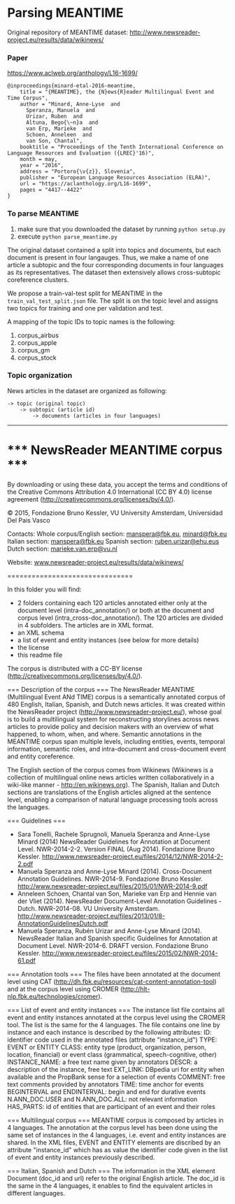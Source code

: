 # Parsing MEANTIME

Original repository of MEANTIME dataset: http://www.newsreader-project.eu/results/data/wikinews/

### Paper

https://www.aclweb.org/anthology/L16-1699/

```
@inproceedings{minard-etal-2016-meantime,
    title = "{MEANTIME}, the {N}ews{R}eader Multilingual Event and Time Corpus",
    author = "Minard, Anne-Lyse  and
      Speranza, Manuela  and
      Urizar, Ruben  and
      Altuna, Bego{\~n}a  and
      van Erp, Marieke  and
      Schoen, Anneleen  and
      van Son, Chantal",
    booktitle = "Proceedings of the Tenth International Conference on Language Resources and Evaluation ({LREC}'16)",
    month = may,
    year = "2016",
    address = "Portoro{\v{z}}, Slovenia",
    publisher = "European Language Resources Association (ELRA)",
    url = "https://aclanthology.org/L16-1699",
    pages = "4417--4422"
}
```


### To parse MEANTIME
1) make sure that you downloaded the dataset by running ```python setup.py``` 
2) execute ```python parse_meantime.py``` 

The original dataset contained a split into topics and documents, but each document is present in four langauges. 
Thus, we make a name of one article a subtopic and the four corresponding documents in four languages as its representatives.
The dataset then extensively allows cross-subtopic coreference clusters. 

We propose a train-val-test split for MEANTIME in the ```train_val_test_split.json``` file. The split is on the topic level
and assigns two topics for training and one per validation and test. 

A mapping of the topic IDs to topic names is the following: 
1) corpus_airbus 
2) corpus_apple 
3) corpus_gm 
4) corpus_stock


### Topic organization
News articles in the dataset are organized as following: 

```
-> topic (original topic)
    -> subtopic (article id)
        -> documents (articles in four languages)
   ```

______________________________________________

# *** NewsReader MEANTIME corpus ***

By downloading or using these data, you accept the terms and conditions of the Creative Commons Attribution 4.0 International (CC BY 4.0) license agreement (http://creativecommons.org/licenses/by/4.0/).

© 2015, Fondazione Bruno Kessler, VU University Amsterdam, Universidad Del Pais Vasco

Contacts:
Whole corpus/English section: manspera@fbk.eu, minard@fbk.eu
Italian section: manspera@fbk.eu
Spanish section: ruben.urizar@ehu.eus
Dutch section: marieke.van.erp@vu.nl

Website: www.newsreader-project.eu/results/data/wikinews/

===============================

In this folder you will find:
- 2 folders containing each 120 articles annotated either only at the document level (intra-doc_annotation/) or both at the document and corpus level (intra_cross-doc_annotation/). The 120 articles are divided in 4 subfolders. The articles are in XML format.
- an XML schema
- a list of event and entity instances (see below for more details)
- the license
- this readme file

The corpus is distributed with a CC-BY license (http://creativecommons.org/licenses/by/4.0/).


=== Description of the corpus ===
The NewsReader  MEANTIME (Multilingual Event ANd TIME) corpus is a semantically annotated corpus of 480 English, Italian, Spanish, and Dutch news articles. It was created within the NewsReader project (http://www.newsreader-project.eu/), whose goal is to build a multilingual system for reconstructing storylines across news articles to provide policy and decision makers with an overview of what happened, to whom, when, and where. 
Semantic annotations in the MEANTIME corpus span multiple levels, including entities, events, temporal information, semantic roles, and intra-document and cross-document event and entity coreference.

The English section of the corpus comes from Wikinews (Wikinews is a collection of multilingual online news articles written collaboratively in a wiki-like manner - http://en.wikinews.org). The Spanish, Italian and Dutch sections are translations of the English articles aligned at the sentence level, enabling a comparison of natural language processing tools across the languages.


=== Guidelines ===
- Sara Tonelli, Rachele Sprugnoli, Manuela Speranza and Anne-Lyse Minard (2014) NewsReader Guidelines for Annotation at Document Level. NWR-2014-2-2. Version FINAL (Aug 2014). Fondazione Bruno Kessler. http://www.newsreader-project.eu/files/2014/12/NWR-2014-2-2.pdf
- Manuela Speranza and Anne-Lyse Minard (2014). Cross-Document Annotation Guidelines. NWR-2014-9. Fondazione Bruno Kessler. http://www.newsreader-project.eu/files/2015/01/NWR-2014-9.pdf
- Anneleen Schoen, Chantal van Son, Marieke van Erp and Hennie van der Vliet (2014). NewsReader Document-Level Annotation Guidelines - Dutch. NWR-2014-08. VU University Amsterdam. http://www.newsreader-project.eu/files/2013/01/8-AnnotationGuidelinesDutch.pdf
- Manuela Speranza, Rubén Urizar and Anne-Lyse Minard (2014). NewsReader Italian and Spanish specific Guidelines for Annotation at Document Level. NWR-2014-6. DRAFT version. Fondazione Bruno Kessler. http://www.newsreader-project.eu/files/2015/02/NWR-2014-61.pdf


=== Annotation tools ===
The files have been annotated at the document level using CAT (http://dh.fbk.eu/resources/cat-content-annotation-tool) and at the corpus level using CROMER (http://hlt-nlp.fbk.eu/technologies/cromer).


=== List of event and entity instances ===
The instance list file contains all event and entity instances annotated at the corpus level using the CROMER tool. 
The list is the same for the 4 languages. 
The file contains one line by instance and each instance is described by the following attributes: 
ID: identifier code used in the annotated files (attribute "instance_id")
TYPE: EVENT or ENTITY
CLASS: entity type (product, organization, person, location, financial) or event class (grammatical, speech-cognitive, other)
INSTANCE_NAME: a free text name given by annotators
DESCR: a description of the instance, free text
EXT_LINK: DBpedia uri for entity when available and the PropBank sense for a selection of events
COMMENT: free text comments provided by annotators
TIME: time anchor for events
BEGINTERVAL and ENDINTERVAL: begin and end for durative events
N.ANN_DOC.USER and N.ANN_DOC.ALL: not relevant information
HAS_PARTS: id of entities that are participant of an event and their roles


=== Multilingual corpus ===
MEANTIME corpus is composed by articles in 4 languages. The annotation at the corpus level has been done using the same set of instances in the 4 languages, i.e. event and entity instances are shared.
In the XML files, EVENT and ENTITY elements are discribed by an attribute "instance_id" which has as value the identifier code given in the list of event and entity instances previously described. 


=== Italian, Spanish and Dutch ===
The information in the XML element Document (doc_id and url) refer to the original English article. The doc_id is the same in the 4 languages, it enables to find the equivalent articles in different languages. 
